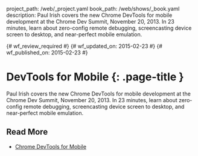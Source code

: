 project_path: /web/_project.yaml
book_path: /web/shows/_book.yaml
description: Paul Irish covers the new Chrome DevTools for mobile development at the Chrome Dev Summit, November 20, 2013. In 23 minutes, learn about zero-config remote debugging, screencasting device screen to desktop, and near-perfect mobile emulation.

{# wf_review_required #}
{# wf_updated_on: 2015-02-23 #}
{# wf_published_on: 2015-02-23 #}

# DevTools for Mobile {: .page-title }

Paul Irish covers the new Chrome DevTools for mobile development at the Chrome Dev Summit, November 20, 2013.
In 23 minutes, learn about zero-config remote debugging, screencasting device screen to desktop, and near-perfect mobile emulation.

## Read More

- [Chrome DevTools for Mobile](http://www.html5rocks.com/en/tutorials/developertools/mobile/)
